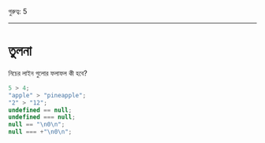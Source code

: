 গুরুত্ব: 5

---

# তুলনা

নিচের লাইন গুলোর ফলাফল কী হবে?

```js no-beautify
5 > 4;
"apple" > "pineapple";
"2" > "12";
undefined == null;
undefined === null;
null == "\n0\n";
null === +"\n0\n";
```
